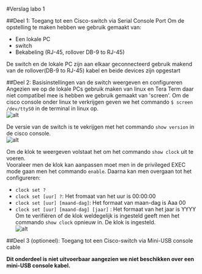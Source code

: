 #Verslag labo 1

##Deel 1: Toegang tot een Cisco-switch via Serial Console Port
Om de opstelling te maken hebben we gebruik gemaakt van:
  * Een lokale PC 
  * switch
  * Bekabeling (RJ-45, rollover DB-9 to RJ-45)  
  
De switch en de lokale PC zijn aan elkaar geconnecteerd gebruik makend van de rollover(DB-9 to RJ-45) kabel en beide devices zijn opgestart

##Deel 2: Basisinstellingen van de switch weergeven en configureren
Angezien we op de lokale PCs gebruik maken van linux en Tera Term daar niet compatibel mee is hebben we gebruik gemaakt van 'screen'.
Om de cisco console onder linux te verkrijgen geven we het commando `$ screen /dev/ttyS0` in de terminal in linux op.  
![alt](https://github.com/HoGentTIN/ops-g-07/blob/master/deelopdracht03/labo1/Screenshots/start.jpg "start")  

De versie van de switch is te vekrijgen met het commando `show version` in de cisco console.  
![alt](https://github.com/HoGentTIN/ops-g-07/blob/master/deelopdracht03/labo1/Screenshots/show_version.jpg "show version")  

Om de klok te weergeven volstaat het om het commando `show clock` uit te voeren.  
Vooraleer men de klok kan aanpassen moet men in de privileged EXEC mode gaan men het commando `enable`. Daarna kan men overgaan tot het configureren:
  * `clock set ?`
  * `clock set [uur] ?`: Het fromaat van het uur is 00:00:00
  * `clock set [uur] [maand-dag]`: Het formaat van maan-dag is Aaa 00
  * `clock set [uur] [maand-dag] [jaar]` : Het formaat van het jaar is YYYY
Om te verifiëren of de klok weldegelijk is ingesteld geeft men het commando `show clock` opnieuw in.
De klok is ingesteld.  
![alt](https://github.com/HoGentTIN/ops-g-07/blob/master/deelopdracht03/labo1/Screenshots/set_clock.jpg "set clock")

##Deel 3 (optioneel): Toegang tot een Cisco-switch via Mini-USB console cable  

**Dit onderdeel is niet uitvoerbaar aangezien we niet beschikken over een mini-USB console kabel.** 
